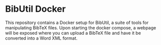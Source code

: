 # BibUtil Docker

This repository contains a Docker setup for BibUtil, a suite of tools for manipulating BibTeX files.
Upon starting the docker compose, a webpage will be exposed where you can upload a BibTeX file and have it be converted into a Word XML format.

